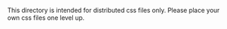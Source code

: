 This directory is intended for distributed css files only.
Please place your own css files one level up. 
